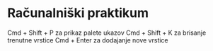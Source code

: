 # Računalniški praktikum
Cmd + Shift + P za prikaz palete ukazov
Cmd + Shift + K za brisanje trenutne vrstice
Cmd + Enter za dodajanje nove vrstice

